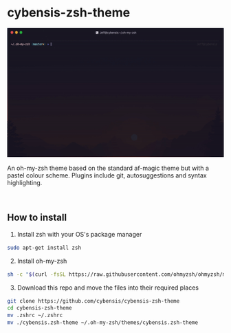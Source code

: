 # cybensis-zsh-theme
<p align="center">
    <img src="./theme.gif" height="300px">
</p>

An oh-my-zsh theme based on the standard af-magic theme but with a pastel colour scheme. Plugins include git, autosuggestions and syntax highlighting.

&nbsp;

## How to install
1. Install zsh with your OS's package manager
```sh
sudo apt-get install zsh
```
2. Install oh-my-zsh
```sh
sh -c "$(curl -fsSL https://raw.githubusercontent.com/ohmyzsh/ohmyzsh/master/tools/install.sh)"
```
3. Download this repo and move the files into their required places
```sh
git clone https://github.com/cybensis/cybensis-zsh-theme
cd cybensis-zsh-theme
mv .zshrc ~/.zshrc
mv ./cybensis.zsh-theme ~/.oh-my-zsh/themes/cybensis.zsh-theme
```
  
